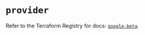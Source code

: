 # `provider`

Refer to the Terraform Registry for docs: [`google-beta`](https://registry.terraform.io/providers/hashicorp/google-beta/5.38.0/docs).
